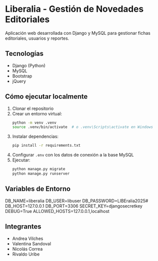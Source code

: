 # Liberalia - Gestión de Novedades Editoriales

Aplicación web desarrollada con Django y MySQL para gestionar fichas editoriales, usuarios y reportes.

## Tecnologías

- Django (Python)
- MySQL
- Bootstrap
- jQuery

## Cómo ejecutar localmente

1. Clonar el repositorio
2. Crear un entorno virtual:
   ```bash
   python -m venv .venv
   source .venv/bin/activate  # o .venv\Scripts\activate en Windows
   ```
3. Instalar dependencias:
   ```bash
   pip install -r requirements.txt
   ```
4. Configurar `.env` con los datos de conexión a la base MySQL
5. Ejecutar:
   ```bash
   python manage.py migrate
   python manage.py runserver
   ```

## Variables de Entorno
   DB_NAME=liberalia
   DB_USER=libuser
   DB_PASSWORD=LIBEralia2025#
   DB_HOST=127.0.0.1
   DB_PORT=3306
   SECRET_KEY=djangosecretkey
   DEBUG=True
   ALLOWED_HOSTS=127.0.0.1,localhost


## Integrantes

- Andrea Vilches
- Valentina Sandoval
- Nicolás Correa
- Rivaldo Uribe

